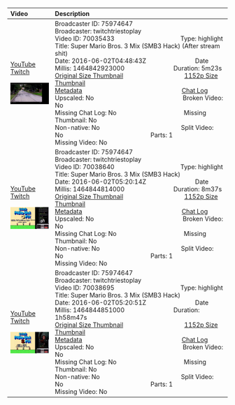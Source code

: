 |Video|Description|
|:---|:---|
|[YouTube](https://www.youtube.com/watch?v=XhxqW4t-2Is)<br>[Twitch](https://www.twitch.tv/videos/70035433)<br><br>[<img src="../../../../../75974647/videos/thumbnails_1152p/2016/6/1464842923000_2016_06_02T04_48_43Z_75974647_70035433_videos_thumbnails_1152p_thumb70035433-2048x1152.jpg" width="200">](https://www.youtube.com/watch?v=XhxqW4t-2Is)|Broadcaster ID: 75974647          Broadcaster: twitchtriestoplay<br>Video ID: 70035433             Type: highlight<br>Title: Super Mario Bros. 3 Mix (SMB3 Hack) (After stream shit)<br>Date: 2016-06-02T04:48:43Z        Date Millis: 1464842923000        Duration: 5m23s<br>[Original Size Thumbnail](../../../../../75974647/videos/thumbnails_orig/2016/6/1464842923000_2016_06_02T04_48_43Z_75974647_70035433_videos_thumbnails_orig_thumb70035433-0x0.jpg)          [1152p Size Thumbnail](../../../../../75974647/videos/thumbnails_1152p/2016/6/1464842923000_2016_06_02T04_48_43Z_75974647_70035433_videos_thumbnails_1152p_thumb70035433-2048x1152.jpg)<br>[Metadata](../../../../../75974647/videos/metadata/2016/6/1464842923000_2016_06_02T04_48_43Z_75974647_70035433_video_metadata.json)                 [Chat Log](../../../../../75974647/videos/chatlogs/2016/6/2016-06-02T04_48_43Z_75974647_70035433_chat.json)<br>Upscaled: No                Broken Video: No<br>Missing Chat Log: No           Missing Thumbnail: No<br>Non-native: No              Split Video: No               Parts: 1<br>Missing Video: No
|[YouTube](https://www.youtube.com/watch?v=Se7BRFcuJlI)<br>[Twitch](https://www.twitch.tv/videos/70038640)<br><br>[<img src="../../../../../75974647/videos/thumbnails_1152p/2016/6/1464844814000_2016_06_02T05_20_14Z_75974647_70038640_videos_thumbnails_1152p_thumb70038640-2048x1152.jpg" width="200">](https://www.youtube.com/watch?v=Se7BRFcuJlI)|Broadcaster ID: 75974647          Broadcaster: twitchtriestoplay<br>Video ID: 70038640             Type: highlight<br>Title: Super Mario Bros. 3 Mix (SMB3 Hack)<br>Date: 2016-06-02T05:20:14Z        Date Millis: 1464844814000        Duration: 8m37s<br>[Original Size Thumbnail](../../../../../75974647/videos/thumbnails_orig/2016/6/1464844814000_2016_06_02T05_20_14Z_75974647_70038640_videos_thumbnails_orig_thumb70038640-0x0.jpg)          [1152p Size Thumbnail](../../../../../75974647/videos/thumbnails_1152p/2016/6/1464844814000_2016_06_02T05_20_14Z_75974647_70038640_videos_thumbnails_1152p_thumb70038640-2048x1152.jpg)<br>[Metadata](../../../../../75974647/videos/metadata/2016/6/1464844814000_2016_06_02T05_20_14Z_75974647_70038640_video_metadata.json)                 [Chat Log](../../../../../75974647/videos/chatlogs/2016/6/2016-06-02T05_20_14Z_75974647_70038640_chat.json)<br>Upscaled: No                Broken Video: No<br>Missing Chat Log: No           Missing Thumbnail: No<br>Non-native: No              Split Video: No               Parts: 1<br>Missing Video: No
|[YouTube](https://www.youtube.com/watch?v=QxDqKFi6qf0)<br>[Twitch](https://www.twitch.tv/videos/70038695)<br><br>[<img src="../../../../../75974647/videos/thumbnails_1152p/2016/6/1464844851000_2016_06_02T05_20_51Z_75974647_70038695_videos_thumbnails_1152p_thumb70038695-2048x1152.jpg" width="200">](https://www.youtube.com/watch?v=QxDqKFi6qf0)|Broadcaster ID: 75974647          Broadcaster: twitchtriestoplay<br>Video ID: 70038695             Type: highlight<br>Title: Super Mario Bros. 3 Mix (SMB3 Hack)<br>Date: 2016-06-02T05:20:51Z        Date Millis: 1464844851000        Duration: 1h58m47s<br>[Original Size Thumbnail](../../../../../75974647/videos/thumbnails_orig/2016/6/1464844851000_2016_06_02T05_20_51Z_75974647_70038695_videos_thumbnails_orig_thumb70038695-0x0.jpg)          [1152p Size Thumbnail](../../../../../75974647/videos/thumbnails_1152p/2016/6/1464844851000_2016_06_02T05_20_51Z_75974647_70038695_videos_thumbnails_1152p_thumb70038695-2048x1152.jpg)<br>[Metadata](../../../../../75974647/videos/metadata/2016/6/1464844851000_2016_06_02T05_20_51Z_75974647_70038695_video_metadata.json)                 [Chat Log](../../../../../75974647/videos/chatlogs/2016/6/2016-06-02T05_20_51Z_75974647_70038695_chat.json)<br>Upscaled: No                Broken Video: No<br>Missing Chat Log: No           Missing Thumbnail: No<br>Non-native: No              Split Video: No               Parts: 1<br>Missing Video: No
